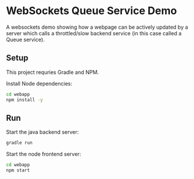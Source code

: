 # WebSockets Queue Service Demo

A websockets demo showing how a webpage can be actively updated by a server which calls a throttled/slow backend service (in this case called a Queue service).

## Setup

This project requries Gradle and NPM.

Install Node dependencies:

```bash
cd webapp
npm install -y
```

## Run

Start the java backend server:

```bash
gradle run
```

Start the node frontend server:

```bash
cd webapp
npm start
```
